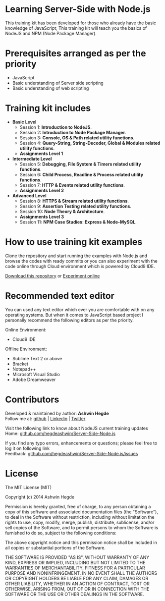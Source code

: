 Learning Server-Side with Node.js
=================================
This training kit has been developed for those who already have the basic knowledge of JavaScript; This training kit will teach you the basics of NodeJS and NPM (Node Package Manager).

Prerequisites arranged as per the priority 
==========================================
<ul>  
  <li>JavaScript</li>
  <li>Basic understanding of Server side scripting</li>
  <li>Basic understanding of web scripting</li>
</ul>

Training kit includes
=====================
<ul>
  <li><strong>Basic Level</strong>
    <ul>
      <li>Session 1: <strong>Introduction to NodeJS</strong>.</li>
      <li>Session 2: <strong>Introduction to Node Package Manager</strong>.</li>
      <li>Session 3: <strong>Console, OS & Path related utility functions</strong>.</li>
      <li>Session 4: <strong>Query-String, String-Decoder, Global & Modules related utility functions</strong>.</li>
      <li><strong>Assignments Level 1</strong></li>
    </ul>
  </li>
  <li><strong>Intermediate Level</strong>
    <ul>
      <li>Session 5: <strong>Debugging, File System & Timers related utility functions</strong>.</li>
      <li>Session 6: <strong>Child Process, Readline & Process related utility functions</strong>.</li>
      <li>Session 7: <strong>HTTP & Events related utility functions</strong>.</li>
      <li><strong>Assignments Level 2</strong></li>
    </ul>
  </li>
  <li><strong>Advanced Level</strong>
    <ul>
      <li>Session 8: <strong>HTTPS & Stream related utility functions</strong>.</li>
      <li>Session 9: <strong>Assertion Testing related utility functions</strong>.</li>
      <li>Session 10: <strong>Node Theory & Architecture</strong>.</li>
      <li><strong>Assignments Level 3</strong></li>
    </ul>
    <ul>
      <li>Session 11: <strong>NPM Case Studies: Express & Node-MySQL</strong>.</li>
    </ul>
  </li>
</ul>

How to use training kit examples
================================
Clone the repository and start running the examples with Node.js and browse the codes with ready commits or 
you can also experiment with the code online through Cloud environment which is powered by Cloud9 IDE.

<a href="//github.com/hegdeashwin/NodeJS/archive/master.zip" target="_blank">Download this repository</a> or <a href="//c9.io/hegdeashwin/Server-side-nodejs" target="_blank">Experiment online</a>

Recommended text editor
=======================
You can used any text editor which ever you are comfortable with on any operating systems.
But when it comes to JavaScript based project I personally recommend the following editors
as per the priority.

Online Environment:
<ul>
  <li>Cloud9 IDE</li>
</ul>

Offline Environment:
<ul>
  <li>Sublime Text 2 or above</li>
  <li>Bracket</li>
  <li>Notepad++</li>
  <li>Microsoft Visual Studio</li>
  <li>Adobe Dreamweaver</li>
</ul>

Contributors
============
Developed &amp; maintained by author: <b>Ashwin Hegde</b><br>
Follow me at: <a href="//github.com/hegdeashwin" target="_blank">github</a> | <a href="//in.linkedin.com/in/hegdeashwin" target="_blank">Linkedin</a> | <a href="//twitter.com/hegdeashwin3" target="_blank">Twitter</a>

Visit the following link to know about NodeJS current training updates<br>
Home: <a href="//github.com/hegdeashwin/Server-Side-Node.js" target="_blank">github.com/hegdeashwin/Server-Side-Node.js</a>
  
If you find any typo errors, enhancements or questions; please feel free to log it on following link<br>
Feedback: <a href="//github.com/hegdeashwin/Server-Side-Node.js/issues" target="_blank">github.com/hegdeashwin/Server-Side-Node.js/issues</a>

License
=======
The MIT License (MIT)

Copyright (c) 2014 Ashwin Hegde

Permission is hereby granted, free of charge, to any person obtaining a copy of
this software and associated documentation files (the "Software"), to deal in
the Software without restriction, including without limitation the rights to
use, copy, modify, merge, publish, distribute, sublicense, and/or sell copies of
the Software, and to permit persons to whom the Software is furnished to do so,
subject to the following conditions:

The above copyright notice and this permission notice shall be included in all
copies or substantial portions of the Software.

THE SOFTWARE IS PROVIDED "AS IS", WITHOUT WARRANTY OF ANY KIND, EXPRESS OR
IMPLIED, INCLUDING BUT NOT LIMITED TO THE WARRANTIES OF MERCHANTABILITY, FITNESS
FOR A PARTICULAR PURPOSE AND NONINFRINGEMENT. IN NO EVENT SHALL THE AUTHORS OR
COPYRIGHT HOLDERS BE LIABLE FOR ANY CLAIM, DAMAGES OR OTHER LIABILITY, WHETHER
IN AN ACTION OF CONTRACT, TORT OR OTHERWISE, ARISING FROM, OUT OF OR IN
CONNECTION WITH THE SOFTWARE OR THE USE OR OTHER DEALINGS IN THE SOFTWARE.

